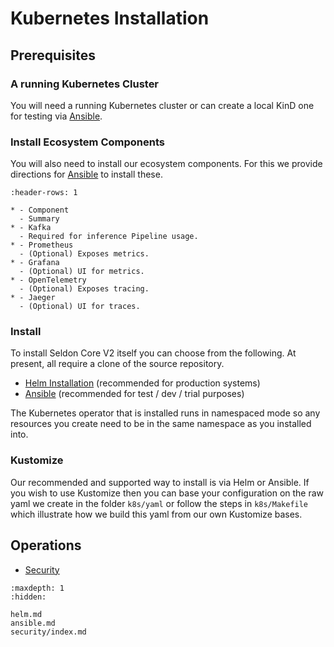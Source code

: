 # Kubernetes Installation

## Prerequisites

### A running Kubernetes Cluster

You will need a running Kubernetes cluster or can create a local KinD one for testing via [Ansible](ansible.md).

### Install Ecosystem Components

You will also need to install our ecosystem components. For this we provide directions for [Ansible](ansible.md) to install these.

```{list-table}
:header-rows: 1

* - Component
  - Summary
* - Kafka
  - Required for inference Pipeline usage.
* - Prometheus
  - (Optional) Exposes metrics.
* - Grafana
  - (Optional) UI for metrics.
* - OpenTelemetry
  - (Optional) Exposes tracing.
* - Jaeger
  - (Optional) UI for traces.

```

### Install

To install Seldon Core V2 itself you can choose from the following. At present, all require a clone of the source repository.

 * [Helm Installation](helm.md) (recommended for production systems)
 * [Ansible](ansible.md) (recommended for test / dev / trial purposes)

The Kubernetes operator that is installed runs in namespaced mode so any resources you create need to be in the same namespace as you installed into.



### Kustomize

Our recommended and supported way to install is via Helm or Ansible. If you wish to use Kustomize then you can base your configuration on the raw yaml we create in the folder `k8s/yaml` or follow the steps in `k8s/Makefile` which illustrate how we build this yaml from our own Kustomize bases.

## Operations

 * [Security](security/index.md)

```{toctree}
:maxdepth: 1
:hidden:

helm.md
ansible.md
security/index.md
```
